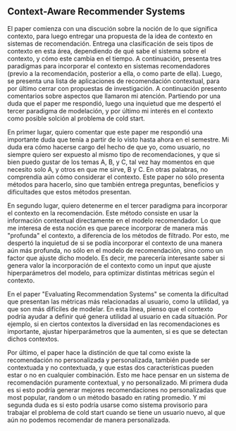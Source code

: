 ## Context-Aware Recommender Systems

El paper comienza con una discución sobre la noción de lo que significa contexto, para luego entregar una propuesta de la idea de contexto en sistemas de recomendación. Entrega una clasificación de seis tipos de contexto en esta área, dependiendo de qué sabe el sistema sobre el contexto, y cómo este cambia en el tiempo. A continuación, presenta tres paradigmas para incorporar el contexto en sistemas recomendadores (previo a la recomendación, posterior a ella, o como parte de ella). Luego, se presenta una lista de aplicaciones de recomendación contextual, para por último cerrar con propuestas de investigación. A continuación presento comentarios sobre aspectos que llamaron mi atención. Partiendo por una duda que el paper me respondió, luego una inquietud que me despertó el tercer paradigma de modelación, y por último mi interés en el contexto como posible solción al problema de cold start.

En primer lugar, quiero comentar que este paper me respondió una importante duda que tenía a partir de lo visto hasta ahora en el semestre. Mi duda era cómo hacerse cargo del hecho de que yo, como usuario, no siempre quiero ser expuesto al mismo tipo de recomendaciones, y que si bien puedo gustar de los temas A, B, y C, tal vez hay momentos en que necesito solo A, y otros en que me sirve, B y C. En otras palabras, no comprendía aún cómo considerar el contexto. Este paper no sólo presenta métodos para hacerlo, sino que también entrega preguntas, beneficios y dificultades que estos métodos presentan.

En segundo lugar, quiero detenerme en el tercer paradigma para incorporar el contexto en la recomendación. Este método consiste en usar la información contextual directamente en el modelo recomendador. Lo que me interesa de esta noción es que parece incorporar de manera más "profunda" el contexto, a diferencia de los métodos de filtrado. Por esto, me despertó la inquietud de si se podía incorporar el contexto de una manera aún más profunda, no sólo en el modelo de recomendación, sino como un factor que ajuste dicho modelo. Es decir, me parecería interesante saber si genera valor la incorporación de el contexto como un input que ajuste hiperparámetros del modelo, para optimizar distintas métricas según el contexto. 

En el paper "Evaluating Recommendation Systems" se comenta la dificultad que presentan las métricas más relacionadas al usuario, como la utilidad, ya que son más difíciles de modelar. En esta línea, pienso que el contexto podría ayudar a definir qué genera utilidad al usuario en cada situación. Por ejemplo, si en ciertos contextos la diversidad en las recomendaciones es importante, ajustar hiperparámetros que la aumenten, si es que se detectan dichos contextos.

Por último, el paper hace la distinción de que tal como existe la recomendación no personalizada y personalizada, también puede ser contextuada y no contextuada, y que estas dos características pueden estar o no en cualquier combinación. Esto me hace pensar en un sistema de recomendación puramente contextual, y no personalizado. Mi primera duda es si esto podría generar mejores recomendaciones no personalizadas que most popular, random o un método basado en rating promedio. Y mi segunda duda es si esto podría usarse como sistema provisorio para trabajar el problema de cold start cuando se tiene un usuario nuevo, al que aún no podemos recomendar de manera personalizada.
